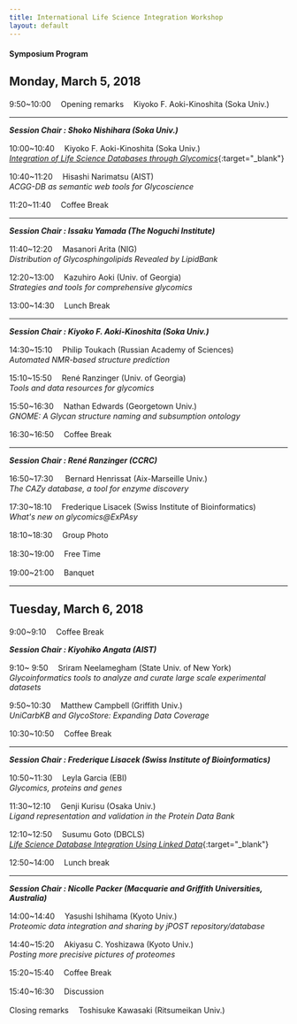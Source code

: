 ```yaml
---
title: International Life Science Integration Workshop
layout: default
---
```


#### Symposium Program

## Monday, March 5, 2018

 9:50~10:00　 Opening remarks　 Kiyoko F. Aoki-Kinoshita (Soka Univ.)
 
*** 
***Session Chair : Shoko Nishihara (Soka Univ.)***

10:00~10:40　 Kiyoko F. Aoki-Kinoshita (Soka Univ.)  
[*Integration of Life Science Databases through Glycomics*](https://prezi.com/view/0tvfpFD25JUyCLUz8wEW/){:target="_blank"}

10:40~11:20　 Hisashi Narimatsu (AIST)  
*ACGG-DB as semantic web tools for Glycoscience*

11:20~11:40　 Coffee Break 

***
***Session Chair : Issaku Yamada (The Noguchi Institute)***

11:40~12:20　 Masanori Arita (NIG)    
*Distribution of Glycosphingolipids Revealed by LipidBank*

12:20~13:00　 Kazuhiro Aoki (Univ. of Georgia)  
*Strategies and tools for comprehensive glycomics*

13:00~14:30　 Lunch Break

***
***Session Chair : Kiyoko F. Aoki-Kinoshita (Soka Univ.)***

14:30~15:10　 Philip Toukach (Russian Academy of Sciences)    
*Automated NMR-based structure prediction*

15:10~15:50 　René Ranzinger (Univ. of Georgia)  
*Tools and data resources for glycomics*

15:50~16:30 　Nathan Edwards (Georgetown Univ.)    
*GNOME: A Glycan structure naming and subsumption ontology*

16:30~16:50　 Coffee Break 

***
***Session Chair : René Ranzinger (CCRC)***

16:50~17:30 　 Bernard Henrissat (Aix-Marseille Univ.)    
*The CAZy database, a tool for enzyme discovery*

17:30~18:10 　Frederique Lisacek (Swiss Institute of Bioinformatics)  
*What's new on glycomics@ExPAsy*
							
18:10~18:30 　Group Photo

18:30~19:00 　Free Time

19:00~21:00 　Banquet

***

## Tuesday, March 6, 2018


 9:00~9:10　 Coffee Break

***Session Chair : Kiyohiko Angata (AIST)***

 9:10~ 9:50 　Sriram Neelamegham (State Univ. of New York)  
*Glycoinformatics tools to analyze and curate large scale experimental datasets*

 9:50~10:30 　Matthew Campbell (Griffith Univ.)  
*UniCarbKB and GlycoStore: Expanding Data Coverage*

 10:30~10:50　 Coffee Break

***
***Session Chair : Frederique Lisacek (Swiss Institute of Bioinformatics)***

10:50~11:30 　Leyla Garcia (EBI)  
*Glycomics, proteins and genes*

11:30~12:10 　Genji Kurisu (Osaka Univ.)  
*Ligand representation and validation in the Protein Data Bank*

12:10~12:50 　Susumu Goto (DBCLS)  
[*Life Science Database Integration Using Linked Data*](presentation_goto.pdf){:target="_blank"}

12:50~14:00 　Lunch break

***
***Session Chair : Nicolle Packer (Macquarie and Griffith Universities, Australia)*** 

14:00~14:40 　Yasushi Ishihama (Kyoto Univ.)  
*Proteomic data integration and sharing by jPOST repository/database*

14:40~15:20 　Akiyasu C. Yoshizawa (Kyoto Univ.)  
*Posting more precisive pictures of proteomes*

15:20~15:40 　Coffee Break 

15:40~16:30 　Discussion 

Closing remarks 　Toshisuke Kawasaki (Ritsumeikan Univ.)

		
